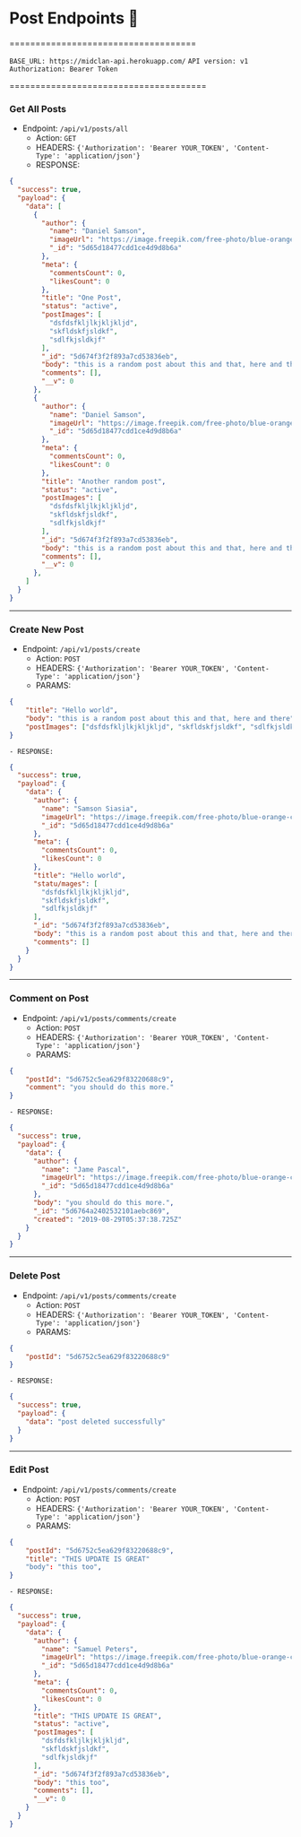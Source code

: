 # Post Endpoints 📝
====================================

`BASE_URL: https://midclan-api.herokuapp.com/`
`API version: v1`
`Authorization: Bearer Token`

======================================

### Get All Posts

- Endpoint: `/api/v1/posts/all`
    - Action: `GET`
    - HEADERS: `{'Authorization': 'Bearer YOUR_TOKEN', 'Content-Type': 'application/json'}`
    - RESPONSE: 
```json
{
  "success": true,
  "payload": {
    "data": [
      {
        "author": {
          "name": "Daniel Samson",
          "imageUrl": "https://image.freepik.com/free-photo/blue-orange-cactus-vase-isolated_6607-236.jpg",
          "_id": "5d65d18477cdd1ce4d9d8b6a"
        },
        "meta": {
          "commentsCount": 0,
          "likesCount": 0
        },
        "title": "One Post",
        "status": "active",
        "postImages": [
          "dsfdsfkljlkjkljkljd",
          "skfldskfjsldkf",
          "sdlfkjsldkjf"
        ],
        "_id": "5d674f3f2f893a7cd53836eb",
        "body": "this is a random post about this and that, here and there",
        "comments": [],
        "__v": 0
      },
      {
        "author": {
          "name": "Daniel Samson",
          "imageUrl": "https://image.freepik.com/free-photo/blue-orange-cactus-vase-isolated_6607-236.jpg",
          "_id": "5d65d18477cdd1ce4d9d8b6a"
        },
        "meta": {
          "commentsCount": 0,
          "likesCount": 0
        },
        "title": "Another random post",
        "status": "active",
        "postImages": [
          "dsfdsfkljlkjkljkljd",
          "skfldskfjsldkf",
          "sdlfkjsldkjf"
        ],
        "_id": "5d674f3f2f893a7cd53836eb",
        "body": "this is a random post about this and that, here and there",
        "comments": [],
        "__v": 0
      },
    ]
  }
}
```

--------------------------------------------

### Create New Post

- Endpoint: `/api/v1/posts/create`
    - Action: `POST`
    - HEADERS: `{'Authorization': 'Bearer YOUR_TOKEN', 'Content-Type': 'application/json'}` 
    - PARAMS:
```json
{
    "title": "Hello world",
    "body": "this is a random post about this and that, here and there",
    "postImages": ["dsfdsfkljlkjkljkljd", "skfldskfjsldkf", "sdlfkjsldkjf"]
}
```
    - RESPONSE:
```json
{
  "success": true,
  "payload": {
    "data": {
      "author": {
        "name": "Samson Siasia",
        "imageUrl": "https://image.freepik.com/free-photo/blue-orange-cactus-vase-isolated_6607-236.jpg",
        "_id": "5d65d18477cdd1ce4d9d8b6a"
      },
      "meta": {
        "commentsCount": 0,
        "likesCount": 0
      },
      "title": "Hello world",
      "statu/mages": [
        "dsfdsfkljlkjkljkljd",
        "skfldskfjsldkf",
        "sdlfkjsldkjf"
      ],
      "_id": "5d674f3f2f893a7cd53836eb",
      "body": "this is a random post about this and that, here and there",
      "comments": []
    }
  }
}
```

--------------------------------------------

### Comment on Post

- Endpoint: `/api/v1/posts/comments/create`
    - Action: `POST`
    - HEADERS: `{'Authorization': 'Bearer YOUR_TOKEN', 'Content-Type': 'application/json'}` 
    - PARAMS:
```json
{
    "postId": "5d6752c5ea629f83220688c9",
    "comment": "you should do this more."
}
```
    - RESPONSE:
```json
{
  "success": true,
  "payload": {
    "data": {
      "author": {
        "name": "Jame Pascal",
        "imageUrl": "https://image.freepik.com/free-photo/blue-orange-cactus-vase-isolated_6607-236.jpg",
        "_id": "5d65d18477cdd1ce4d9d8b6a"
      },
      "body": "you should do this more.",
      "_id": "5d6764a2402532101aebc869",
      "created": "2019-08-29T05:37:38.725Z"
    }
  }
}
```

----------------------------------------------

### Delete Post

- Endpoint: `/api/v1/posts/comments/create`
    - Action: `POST`
    - HEADERS: `{'Authorization': 'Bearer YOUR_TOKEN', 'Content-Type': 'application/json'}` 
    - PARAMS:
```json
{
    "postId": "5d6752c5ea629f83220688c9"
}
```
    - RESPONSE:
```json
{
  "success": true,
  "payload": {
    "data": "post deleted successfully"
  }
}
```

----------------------------------------------

### Edit Post

- Endpoint: `/api/v1/posts/comments/create`
    - Action: `POST`
    - HEADERS: `{'Authorization': 'Bearer YOUR_TOKEN', 'Content-Type': 'application/json'}` 
    - PARAMS:
```json
{
    "postId": "5d6752c5ea629f83220688c9",
    "title": "THIS UPDATE IS GREAT"
    "body": "this too",
}
```
    - RESPONSE:
```json
{
  "success": true,
  "payload": {
    "data": {
      "author": {
        "name": "Samuel Peters",
        "imageUrl": "https://image.freepik.com/free-photo/blue-orange-cactus-vase-isolated_6607-236.jpg",
        "_id": "5d65d18477cdd1ce4d9d8b6a"
      },
      "meta": {
        "commentsCount": 0,
        "likesCount": 0
      },
      "title": "THIS UPDATE IS GREAT",
      "status": "active",
      "postImages": [
        "dsfdsfkljlkjkljkljd",
        "skfldskfjsldkf",
        "sdlfkjsldkjf"
      ],
      "_id": "5d674f3f2f893a7cd53836eb",
      "body": "this too",
      "comments": [],
      "__v": 0
    }
  }
}
```



